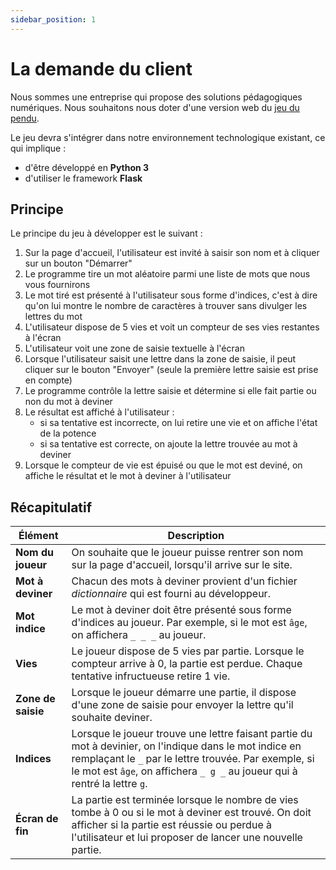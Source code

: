 ```yaml
---
sidebar_position: 1
---
```


# La demande du client

Nous sommes une entreprise qui propose des solutions pédagogiques numériques. Nous souhaitons nous doter d'une version web du [jeu du pendu](https://fr.wikipedia.org/wiki/Pendu_(jeu)).

Le jeu devra s'intégrer dans notre environnement technologique existant, ce qui implique :
- d'être développé en **Python 3**
- d'utiliser le framework **Flask**

## Principe

Le principe du jeu à développer est le suivant :

1. Sur la page d'accueil, l'utilisateur est invité à saisir son nom et à cliquer sur un bouton "Démarrer"
2. Le programme tire un mot aléatoire parmi une liste de mots que nous vous fournirons
3. Le mot tiré est présenté à l'utilisateur sous forme d'indices, c'est à dire qu'on lui montre le nombre de caractères à trouver sans divulger les lettres du mot
4. L'utilisateur dispose de 5 vies et voit un compteur de ses vies restantes à l'écran
5. L'utilisateur voit une zone de saisie textuelle à l'écran
6. Lorsque l'utilisateur saisit une lettre dans la zone de saisie, il peut cliquer sur le bouton "Envoyer" (seule la première lettre saisie est prise en compte)
7. Le programme contrôle la lettre saisie et détermine si elle fait partie ou non du mot à deviner
8. Le résultat est affiché à l'utilisateur :
    - si sa tentative est incorrecte, on lui retire une vie et on affiche l'état de la potence
    - si sa tentative est correcte, on ajoute la lettre trouvée au mot à deviner
9. Lorsque le compteur de vie est épuisé ou que le mot est deviné, on affiche le résultat et le mot à deviner à l'utilisateur

## Récapitulatif

| Élément | Description |
|---------|-------------|
| **Nom du joueur** | On souhaite que le joueur puisse rentrer son nom sur la page d'accueil, lorsqu'il arrive sur le site. |
| **Mot à deviner** | Chacun des mots à deviner provient d'un fichier *dictionnaire* qui est fourni au développeur. |
| **Mot indice** | Le mot à deviner doit être présenté sous forme d'indices au joueur. Par exemple, si le mot est `âge`, on affichera `_ _ _` au joueur. |
| **Vies** | Le joueur dispose de 5 vies par partie. Lorsque le compteur arrive à 0, la partie est perdue. Chaque tentative infructueuse retire 1 vie. |
| **Zone de saisie** | Lorsque le joueur démarre une partie, il dispose d'une zone de saisie pour envoyer la lettre qu'il souhaite deviner. |
| **Indices** | Lorsque le joueur trouve une lettre faisant partie du mot à devinier, on l'indique dans le mot indice en remplaçant le `_` par le lettre trouvée. Par exemple, si le mot est `âge`, on affichera `_ g _` au joueur qui à rentré la lettre `g`.
| **Écran de fin** | La partie est terminée lorsque le nombre de vies tombe à 0 ou si le mot à deviner est trouvé. On doit afficher si la partie est réussie ou perdue à l'utilisateur et lui proposer de lancer une nouvelle partie. |

